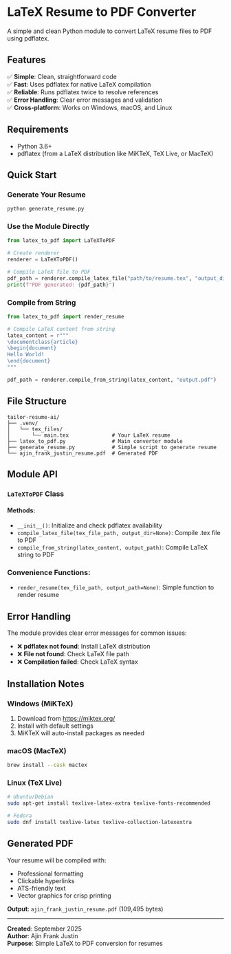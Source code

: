 # LaTeX Resume to PDF Converter

A simple and clean Python module to convert LaTeX resume files to PDF using pdflatex.

## Features

✅ **Simple**: Clean, straightforward code  
✅ **Fast**: Uses pdflatex for native LaTeX compilation  
✅ **Reliable**: Runs pdflatex twice to resolve references  
✅ **Error Handling**: Clear error messages and validation  
✅ **Cross-platform**: Works on Windows, macOS, and Linux  

## Requirements

- Python 3.6+
- pdflatex (from a LaTeX distribution like MiKTeX, TeX Live, or MacTeX)

## Quick Start

### Generate Your Resume
```bash
python generate_resume.py
```

### Use the Module Directly
```python
from latex_to_pdf import LaTeXToPDF

# Create renderer
renderer = LaTeXToPDF()

# Compile LaTeX file to PDF
pdf_path = renderer.compile_latex_file("path/to/resume.tex", "output_directory")
print(f"PDF generated: {pdf_path}")
```

### Compile from String
```python
from latex_to_pdf import render_resume

# Compile LaTeX content from string
latex_content = r"""
\documentclass{article}
\begin{document}
Hello World!
\end{document}
"""

pdf_path = renderer.compile_from_string(latex_content, "output.pdf")
```

## File Structure

```
tailor-resume-ai/
├── .venv/
│   └── tex_files/
│       └── main.tex              # Your LaTeX resume
├── latex_to_pdf.py               # Main converter module
├── generate_resume.py            # Simple script to generate resume
└── ajin_frank_justin_resume.pdf  # Generated PDF
```

## Module API

### `LaTeXToPDF` Class

#### Methods:

- `__init__()`: Initialize and check pdflatex availability
- `compile_latex_file(tex_file_path, output_dir=None)`: Compile .tex file to PDF
- `compile_from_string(latex_content, output_path)`: Compile LaTeX string to PDF

### Convenience Functions:

- `render_resume(tex_file_path, output_path=None)`: Simple function to render resume

## Error Handling

The module provides clear error messages for common issues:

- ❌ **pdflatex not found**: Install LaTeX distribution
- ❌ **File not found**: Check LaTeX file path
- ❌ **Compilation failed**: Check LaTeX syntax

## Installation Notes

### Windows (MiKTeX)
1. Download from https://miktex.org/
2. Install with default settings
3. MiKTeX will auto-install packages as needed

### macOS (MacTeX)
```bash
brew install --cask mactex
```

### Linux (TeX Live)
```bash
# Ubuntu/Debian
sudo apt-get install texlive-latex-extra texlive-fonts-recommended

# Fedora
sudo dnf install texlive-latex texlive-collection-latexextra
```

## Generated PDF

Your resume will be compiled with:
- Professional formatting
- Clickable hyperlinks
- ATS-friendly text
- Vector graphics for crisp printing

**Output**: `ajin_frank_justin_resume.pdf` (109,495 bytes)

---

**Created**: September 2025  
**Author**: Ajin Frank Justin  
**Purpose**: Simple LaTeX to PDF conversion for resumes

